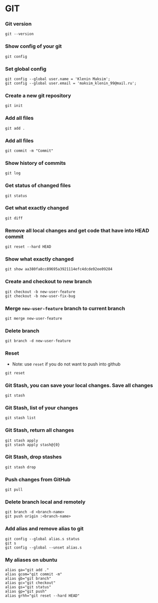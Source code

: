 # GIT

### Git version
```shell
git --version
```

### Show config of your git
```shell
git config
```

### Set global config
```shell
git config --global user.name = 'Klenin Maksim';
git config --global user.email = 'maksim_klenin_99@mail.ru';
```

### Create a new git repository
```shell
git init
```

### Add all files
```shell
git add .
```

### Add all files
```shell
git commit -m "Commit"
```

### Show history of commits
```shell
git log
```

### Get status of changed files
```shell
git status
```

### Get what exactly changed
```shell
git diff
```

### Remove all local changes and get code that have into HEAD commit
```shell
git reset --hard HEAD
```

### Show what exactly changed
```shell
git show aa380fa8cc89695a3921114efc4dcde92ee09284
```

### Create and checkout to new branch
```shell
git checkout -b new-user-feature
git checkout -b new-user-fix-bug
```

### Merge `new-user-feature` branch to current branch
```shell
git merge new-user-feature
```

### Delete branch
```shell
git branch -d new-user-feature
```

### Reset
* Note: use `reset` if you do not want to push into github
```shell
git reset
```

### Git Stash, you can save your local changes. Save all changes
```shell
git stash
```

### Git Stash, list of your changes
```shell
git stash list
```

### Git Stash, return all changes
```shell
git stash apply
git stash apply stash@{0}
```

### Git Stash, drop stashes
```shell
git stash drop
```

### Push changes from GitHub
```shell
git pull
```

### Delete branch local and remotely
```shell
git branch -d <branch-name>
git push origin :<branch-name>
```

### Add alias and remove alias to git
```shell
git config --global alias.s status
git s
git config --global --unset alias.s
```

### My aliases on ubuntu
```shell
alias ga="git add ."
alias gcom="git commit -m"
alias gb="git branch"
alias gc="git checkout"
alias gs="git status"
alias gp="git push"
alias grhh="git reset --hard HEAD"
```
